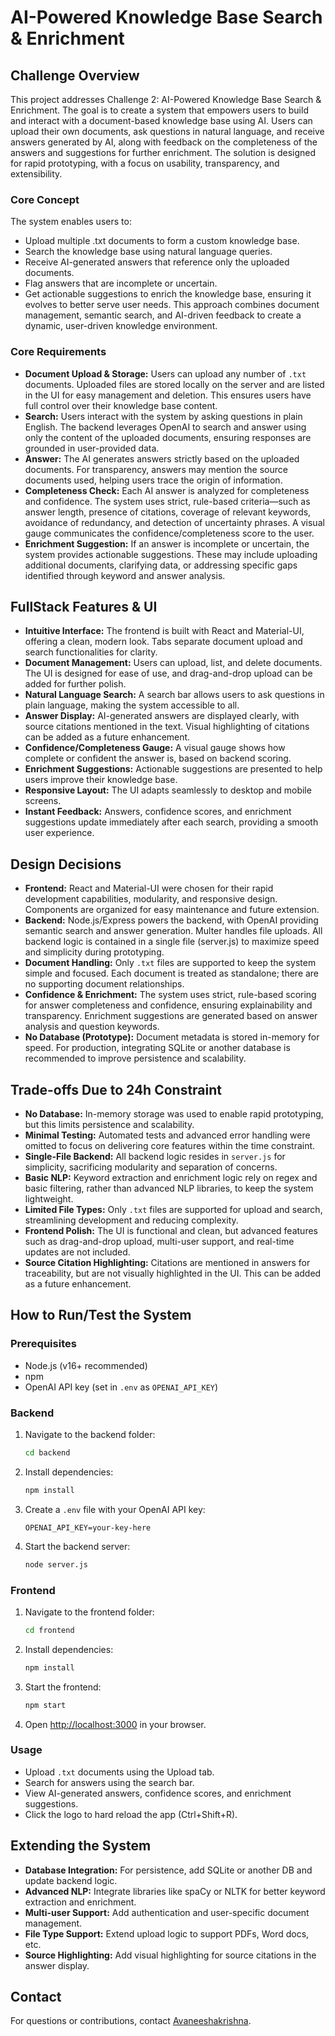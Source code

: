
# AI-Powered Knowledge Base Search & Enrichment

## Challenge Overview
This project addresses Challenge 2: AI-Powered Knowledge Base Search & Enrichment. The goal is to create a system that empowers users to build and interact with a document-based knowledge base using AI. Users can upload their own documents, ask questions in natural language, and receive answers generated by AI, along with feedback on the completeness of the answers and suggestions for further enrichment. The solution is designed for rapid prototyping, with a focus on usability, transparency, and extensibility.

### Core Concept
The system enables users to:
   * Upload multiple .txt documents to form a custom knowledge base.
   * Search the knowledge base using natural language queries.
   * Receive AI-generated answers that reference only the uploaded documents.
   * Flag answers that are incomplete or uncertain.
   * Get actionable suggestions to enrich the knowledge base, ensuring it evolves to better serve user needs.
This approach combines document management, semantic search, and AI-driven feedback to create a dynamic, user-driven knowledge environment.

### Core Requirements
- **Document Upload & Storage:** Users can upload any number of `.txt` documents. Uploaded files are stored locally on the server and are listed in the UI for easy management and deletion. This ensures users have full control over their knowledge base content.
- **Search:** Users interact with the system by asking questions in plain English. The backend leverages OpenAI to search and answer using only the content of the uploaded documents, ensuring responses are grounded in user-provided data.
- **Answer:** The AI generates answers strictly based on the uploaded documents. For transparency, answers may mention the source documents used, helping users trace the origin of information.
- **Completeness Check:** Each AI answer is analyzed for completeness and confidence. The system uses strict, rule-based criteria—such as answer length, presence of citations, coverage of relevant keywords, avoidance of redundancy, and detection of uncertainty phrases. A visual gauge communicates the confidence/completeness score to the user.
- **Enrichment Suggestion:** If an answer is incomplete or uncertain, the system provides actionable suggestions. These may include uploading additional documents, clarifying data, or addressing specific gaps identified through keyword and answer analysis.
  
## FullStack Features & UI
- **Intuitive Interface:** The frontend is built with React and Material-UI, offering a clean, modern look. Tabs separate document upload and search functionalities for clarity.
- **Document Management:** Users can upload, list, and delete documents. The UI is designed for ease of use, and drag-and-drop upload can be added for further polish.
- **Natural Language Search:** A search bar allows users to ask questions in plain language, making the system accessible to all.
- **Answer Display:** AI-generated answers are displayed clearly, with source citations mentioned in the text. Visual highlighting of citations can be added as a future enhancement.
- **Confidence/Completeness Gauge:** A visual gauge shows how complete or confident the answer is, based on backend scoring.
- **Enrichment Suggestions:** Actionable suggestions are presented to help users improve their knowledge base.
- **Responsive Layout:** The UI adapts seamlessly to desktop and mobile screens.
- **Instant Feedback:** Answers, confidence scores, and enrichment suggestions update immediately after each search, providing a smooth user experience.

## Design Decisions
- **Frontend:** React and Material-UI were chosen for their rapid development capabilities, modularity, and responsive design. Components are organized for easy maintenance and future extension.
- **Backend:** Node.js/Express powers the backend, with OpenAI providing semantic search and answer generation. Multer handles file uploads. All backend logic is contained in a single file (server.js) to maximize speed and simplicity during prototyping.
- **Document Handling:** Only `.txt` files are supported to keep the system simple and focused. Each document is treated as standalone; there are no supporting document relationships.
- **Confidence & Enrichment:** The system uses strict, rule-based scoring for answer completeness and confidence, ensuring explainability and transparency. Enrichment suggestions are generated based on answer analysis and question keywords.
- **No Database (Prototype):** Document metadata is stored in-memory for speed. For production, integrating SQLite or another database is recommended to improve persistence and scalability.

## Trade-offs Due to 24h Constraint
- **No Database:** In-memory storage was used to enable rapid prototyping, but this limits persistence and scalability.
- **Minimal Testing:** Automated tests and advanced error handling were omitted to focus on delivering core features within the time constraint.
- **Single-File Backend:** All backend logic resides in `server.js` for simplicity, sacrificing modularity and separation of concerns.
- **Basic NLP:** Keyword extraction and enrichment logic rely on regex and basic filtering, rather than advanced NLP libraries, to keep the system lightweight.
- **Limited File Types:** Only `.txt` files are supported for upload and search, streamlining development and reducing complexity.
- **Frontend Polish:** The UI is functional and clean, but advanced features such as drag-and-drop upload, multi-user support, and real-time updates are not included.
- **Source Citation Highlighting:** Citations are mentioned in answers for traceability, but are not visually highlighted in the UI. This can be added as a future enhancement.

## How to Run/Test the System

### Prerequisites
- Node.js (v16+ recommended)
- npm
- OpenAI API key (set in `.env` as `OPENAI_API_KEY`)

### Backend
1. Navigate to the backend folder:
   ```bash
   cd backend
   ```
2. Install dependencies:
   ```bash
   npm install
   ```
3. Create a `.env` file with your OpenAI API key:
   ```env
   OPENAI_API_KEY=your-key-here
   ```
4. Start the backend server:
   ```bash
   node server.js
   ```

### Frontend
1. Navigate to the frontend folder:
   ```bash
   cd frontend
   ```
2. Install dependencies:
   ```bash
   npm install
   ```
3. Start the frontend:
   ```bash
   npm start
   ```
4. Open [http://localhost:3000](http://localhost:3000) in your browser.

### Usage
- Upload `.txt` documents using the Upload tab.
- Search for answers using the search bar.
- View AI-generated answers, confidence scores, and enrichment suggestions.
- Click the logo to hard reload the app (Ctrl+Shift+R).

## Extending the System
- **Database Integration:** For persistence, add SQLite or another DB and update backend logic.
- **Advanced NLP:** Integrate libraries like spaCy or NLTK for better keyword extraction and enrichment.
- **Multi-user Support:** Add authentication and user-specific document management.
- **File Type Support:** Extend upload logic to support PDFs, Word docs, etc.
- **Source Highlighting:** Add visual highlighting for source citations in the answer display.

## Contact
For questions or contributions, contact [Avaneeshakrishna](mailto:akshastry.chakracodi@gmail.com).

